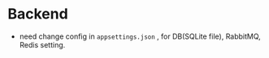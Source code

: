 ﻿# Backend

- need change config in `appsettings.json` , for DB(SQLite file), RabbitMQ, Redis setting.